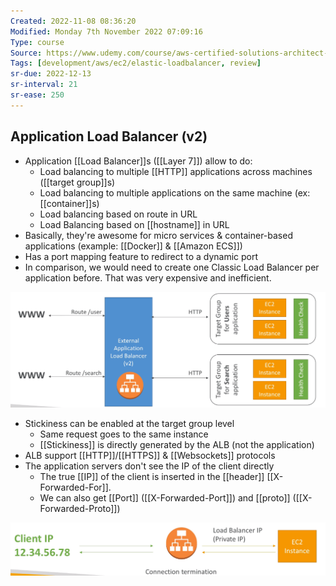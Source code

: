 ```yaml
---
Created: 2022-11-08 08:36:20
Modified: Monday 7th November 2022 07:09:16
Type: course
Source: https://www.udemy.com/course/aws-certified-solutions-architect-associate-saa-c01/?xref=E0Aed11STH4LPUQvCz0GJFABTmM=
Tags: [development/aws/ec2/elastic-loadbalancer, review]
sr-due: 2022-12-13
sr-interval: 21
sr-ease: 250
---
```


## Application Load Balancer (v2)

- Application [[Load Balancer]]s ([[Layer 7]]) allow to do:
    - Load balancing to multiple [[HTTP]] applications across machines ([[target group]]s)
    - Load balancing to multiple applications on the same machine (ex: [[container]]s)
    - Load balancing based on route in URL
    - Load Balancing based on [[hostname]] in URL
- Basically, they're awesome for micro services & container-based applications (example: [[Docker]] & [[Amazon ECS]])
- Has a port mapping feature to redirect to a dynamic port
- In comparison, we would need to create one Classic Load Balancer per application before. That was very expensive and inefficient.

![](../../../images/2019-11-22-14-11-49.png)

- Stickiness can be enabled at the target group level
    - Same request goes to the same instance
    - [[Stickiness]] is directly generated by the ALB (not the application)
- ALB support [[HTTP]]/[[HTTPS]] & [[Websockets]] protocols
- The application servers don't see the IP of the client directly
    - The true [[IP]] of the client is inserted in the [[header]] [[X-Forwarded-For]].
    - We can also get [[Port]] ([[X-Forwarded-Port]]) and [[proto]] ([[X-Forwarded-Proto]])

![](../../../images/2019-11-22-14-14-26.png)
